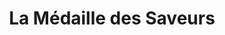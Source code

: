 ---
title: "La Médaille des Saveurs"
url: /boulogne-billancourt/la-medaille-des-saveurs/
shop: charcuterie
---